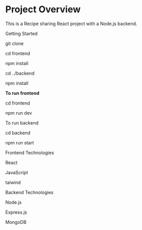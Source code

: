 <h1>Project Overview</h1>

This is a Recipe sharing React project with a Node.js backend.

Getting Started

git clone <repository-url>

cd frontend

npm install

cd ../backend

npm install

**To run frontend**

cd frontend

npm run dev

To run backend

cd backend

npm run start

Frontend Technologies

React

JavaScript

taiwind

Backend Technologies

Node.js

Express.js

MongoDB 
